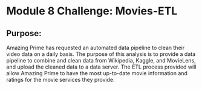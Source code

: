# Module 8 Challenge: Movies-ETL

## Purpose:
Amazing Prime has requested an automated data pipeline to clean their video data on a daily basis. The purpose of this analysis is to provide a data pipeline to combine and clean data from Wikipedia, Kaggle, and MovieLens, and upload the cleaned data to a data server. The ETL process provided will allow Amazing Prime to have the most up-to-date movie information and ratings for the movie services they provide.

